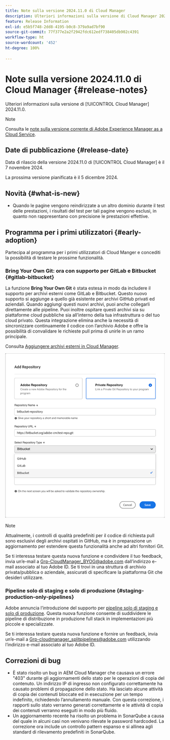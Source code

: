 ```yaml
---
title: Note sulla versione 2024.11.0 di Cloud Manager
description: Ulteriori informazioni sulla versione di Cloud Manager 2024.11.0.
feature: Release Information
exl-id: e5b5f748-2dd8-4195-b0c8-379a9ad7bf90
source-git-commit: 77f377e2a2f2942fdc612edf738405db902c4391
workflow-type: ht
source-wordcount: '452'
ht-degree: 100%

---
```


# Note sulla versione 2024.11.0 di Cloud Manager {#release-notes}

Ulteriori informazioni sulla versione di [!UICONTROL Cloud Manager] 2024.11.0.

>[!NOTE]
>
>Consulta le [note sulla versione corrente di Adobe Experience Manager as a Cloud Service](https://experienceleague.adobe.com/it/docs/experience-manager-cloud-service/content/release-notes/home).

## Date di pubblicazione {#release-date}

<!-- SAVE FOR FUTURE POSSIBLE USE No notable bugs or features for the September release of Cloud Manager. -->

Data di rilascio della versione 2024.11.0 di [!UICONTROL Cloud Manager] è il 7 novembre 2024.

La prossima versione pianificata è il 5 dicembre 2024.

## Novità {#what-is-new}

* Quando le pagine vengono reindirizzate a un altro dominio durante il test delle prestazioni, i risultati del test per tali pagine vengono esclusi, in quanto non rappresentano con precisione le prestazioni effettive. <!-- (CMGR-5637) -->

## Programma per i primi utilizzatori {#early-adoption}

Partecipa al programma per i primi utilizzatori di Cloud Manger e concediti la possibilità di testare le prossime funzionalità.

### Bring Your Own Git: ora con supporto per GitLab e Bitbucket {#gitlab-bitbucket}

<!-- BOTH CS & AMS -->

La funzione **Bring Your Own Git** è stata estesa in modo da includere il supporto per archivi esterni come GitLab e Bitbucket. Questo nuovo supporto si aggiunge a quello già esistente per archivi GitHub privati ed aziendali. Quando aggiungi questi nuovi archivi, puoi anche collegarli direttamente alle pipeline. Puoi inoltre ospitare questi archivi sia su piattaforme cloud pubbliche sia all’interno della tua infrastruttura o del tuo cloud privato. Questa integrazione elimina anche la necessità di sincronizzare continuamente il codice con l’archivio Adobe e offre la possibilità di convalidare le richieste pull prima di unirle in un ramo principale.

Consulta [Aggiungere archivi esterni in Cloud Manager](/help/managing-code/external-repositories.md).

![Finestra di dialogo Aggiungi archivio](/help/release-notes/assets/repositories-add-release-notes.png)

>[!NOTE]
>
>Attualmente, i controlli di qualità predefiniti per il codice di richiesta pull sono esclusivi degli archivi ospitati in GitHub, ma è in preparazione un aggiornamento per estendere questa funzionalità anche ad altri fornitori Git.

Se ti interessa testare questa nuova funzione e condividere il tuo feedback, invia un’e-mail a [Grp-CloudManager_BYOG@adobe.com](mailto:Grp-CloudManager_BYOG@adobe.com) dall’indirizzo e-mail associato al tuo Adobe ID. Se ti trovi in una struttura di archivio privata/pubblica o aziendale, assicurati di specificare la piattaforma Git che desideri utilizzare.

### Pipeline solo di staging e solo di produzione {#staging-production-only-pipelines}

Adobe annuncia l’introduzione del supporto per [pipeline solo di staging e solo di produzione](/help/using/stage-prod-only.md). Questa nuova funzione consente di suddividere le pipeline di distribuzione in produzione full stack in implementazioni più piccole e specializzate.

Se ti interessa testare questa nuova funzione e fornire un feedback, invia un’e-mail a [Grp-cloudmanager_splitpipelines@adobe.com](mailto:Grp-cloudmanager_splitpipelines@adobe.com) utilizzando l’indirizzo e-mail associato al tuo Adobe ID.

## Correzioni di bug

* È stato risolto un bug in AEM Cloud Manager che causava un errore &quot;403&quot; durante gli aggiornamenti dello stato per le operazioni di copia del contenuto. Un indirizzo IP di ingresso non configurato correttamente ha causato problemi di propagazione dello stato. Ha lasciato alcune attività di copia dei contenuti bloccate ed in esecuzione per un tempo indefinito, richiedendo l’annullamento manuale. Con questa correzione, i rapporti sullo stato verranno generati correttamente e le attività di copia dei contenuti verranno eseguiti in modo più fluido. <!-- (CMGR-62739) -->
* Un aggiornamento recente ha risolto un problema in SonarQube a causa del quale in alcuni casi non venivano rilevate le password hardcoded. La correzione ora include un controllo pattern espanso e si allinea agli standard di rilevamento predefiniti in SonarQube. <!-- CMGR-62682 -->

<!-- Known Issues {#known-issues}

* A -->
